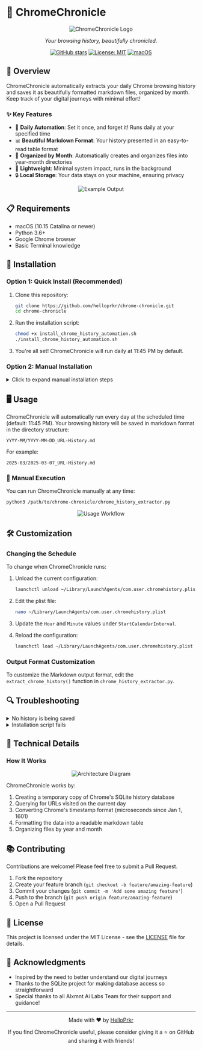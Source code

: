# 📜 ChromeChronicle

<div align="center">

![ChromeChronicle Logo](./images/logo.png)

*Your browsing history, beautifully chronicled.*

[![GitHub stars](https://img.shields.io/github/stars/helloprkr/chrome-chronicle?style=social)](https://github.com/helloprkr/chrome-chronicle/stargazers)
[![License: MIT](https://img.shields.io/badge/License-MIT-yellow.svg)](https://opensource.org/licenses/MIT)
[![macOS](https://img.shields.io/badge/platform-macOS-blue.svg)](https://www.apple.com/macos)

</div>

## 🌟 Overview

ChromeChronicle automatically extracts your daily Chrome browsing history and saves it as beautifully formatted markdown files, organized by month. Keep track of your digital journeys with minimal effort!

### ✨ Key Features

- 🔄 **Daily Automation**: Set it once, and forget it! Runs daily at your specified time
- 📊 **Beautiful Markdown Format**: Your history presented in an easy-to-read table format
- 📂 **Organized by Month**: Automatically creates and organizes files into year-month directories
- 📱 **Lightweight**: Minimal system impact, runs in the background
- 🔒 **Local Storage**: Your data stays on your machine, ensuring privacy

<div align="center">

![Example Output](./images/example-output.png)

</div>

## 📋 Requirements

- macOS (10.15 Catalina or newer)
- Python 3.6+
- Google Chrome browser
- Basic Terminal knowledge

## 🚀 Installation

### Option 1: Quick Install (Recommended)

1. Clone this repository:
   ```bash
   git clone https://github.com/helloprkr/chrome-chronicle.git
   cd chrome-chronicle
   ```

2. Run the installation script:
   ```bash
   chmod +x install_chrome_history_automation.sh
   ./install_chrome_history_automation.sh
   ```

3. You're all set! ChromeChronicle will run daily at 11:45 PM by default.

### Option 2: Manual Installation

<details>
<summary>Click to expand manual installation steps</summary>

1. Clone this repository:
   ```bash
   git clone https://github.com/helloprkr/chrome-chronicle.git
   cd chrome-chronicle
   ```

2. Make the Python script executable:
   ```bash
   chmod +x chrome_history_extractor.py
   ```

3. Edit the plist file to update paths:
   ```bash
   nano com.user.chromehistory.plist
   ```
   Replace all instances of `REPLACE_WITH_FULL_PATH` with the full path to your ChromeChronicle directory.

4. Copy the plist file to your LaunchAgents directory:
   ```bash
   mkdir -p ~/Library/LaunchAgents
   cp com.user.chromehistory.plist ~/Library/LaunchAgents/
   ```

5. Load the launchd job:
   ```bash
   launchctl load ~/Library/LaunchAgents/com.user.chromehistory.plist
   ```

</details>

## 🖥️ Usage

ChromeChronicle will automatically run every day at the scheduled time (default: 11:45 PM). Your browsing history will be saved in markdown format in the directory structure:

```
YYYY-MM/YYYY-MM-DD_URL-History.md
```

For example:
```
2025-03/2025-03-07_URL-History.md
```

### 📝 Manual Execution

You can run ChromeChronicle manually at any time:

```bash
python3 /path/to/chrome-chronicle/chrome_history_extractor.py
```

<div align="center">

![Usage Workflow](./images/workflow.png)

</div>

## 🛠️ Customization

### Changing the Schedule

To change when ChromeChronicle runs:

1. Unload the current configuration:
   ```bash
   launchctl unload ~/Library/LaunchAgents/com.user.chromehistory.plist
   ```

2. Edit the plist file:
   ```bash
   nano ~/Library/LaunchAgents/com.user.chromehistory.plist
   ```

3. Update the `Hour` and `Minute` values under `StartCalendarInterval`.

4. Reload the configuration:
   ```bash
   launchctl load ~/Library/LaunchAgents/com.user.chromehistory.plist
   ```

### Output Format Customization

To customize the Markdown output format, edit the `extract_chrome_history()` function in `chrome_history_extractor.py`.

## 🔍 Troubleshooting

<details>
<summary>No history is being saved</summary>

Check the following:
- Ensure Chrome is installed in the default location
- Verify your LaunchAgent is loaded properly:
  ```bash
  launchctl list | grep chromehistory
  ```
- Check log files for errors:
  ```bash
  cat ~/path/to/chrome-chronicle/chrome_history_error.log
  ```
</details>

<details>
<summary>Installation script fails</summary>

- Make sure you have the proper permissions
- Try running the manual installation steps
- Check if Python 3 is installed correctly:
  ```bash
  python3 --version
  ```
</details>

## 🧩 Technical Details

### How It Works

<div align="center">

![Architecture Diagram](./images/architecture.png)

</div>

ChromeChronicle works by:

1. Creating a temporary copy of Chrome's SQLite history database
2. Querying for URLs visited on the current day
3. Converting Chrome's timestamp format (microseconds since Jan 1, 1601)
4. Formatting the data into a readable markdown table
5. Organizing files by year and month

## 📚 Contributing

Contributions are welcome! Please feel free to submit a Pull Request.

1. Fork the repository
2. Create your feature branch (`git checkout -b feature/amazing-feature`)
3. Commit your changes (`git commit -m 'Add some amazing feature'`)
4. Push to the branch (`git push origin feature/amazing-feature`)
5. Open a Pull Request

## 📜 License

This project is licensed under the MIT License - see the [LICENSE](LICENSE) file for details.

## 💖 Acknowledgments

- Inspired by the need to better understand our digital journeys
- Thanks to the SQLite project for making database access so straightforward
- Special thanks to all Alxmnt Ai Labs Team for their support and guidance!

---

<div align="center">

Made with ❤️ by [HelloPrkr](https://github.com/helloprkr)

If you find ChromeChronicle useful, please consider giving it a ⭐ on GitHub and sharing it with friends!

</div>
